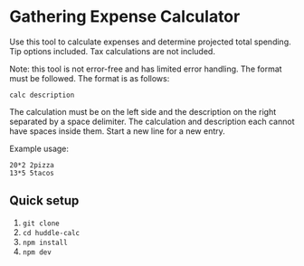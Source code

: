 # Gathering Expense Calculator
Use this tool to calculate expenses and determine projected total spending. Tip options included. Tax calculations are not included.

Note: this tool is not error-free and has limited error handling. The format must be followed.
The format is as follows: 
``` 
calc description
```
The calculation must be on the left side and the description on the right separated by a space delimiter.
The calculation and description each cannot have spaces inside them. 
Start a new line for a new entry.

Example usage:
```
20*2 2pizza
13*5 5tacos
```

## Quick setup
1. `git clone`
2. `cd huddle-calc`
3. `npm install`
4. `npm dev`
 
